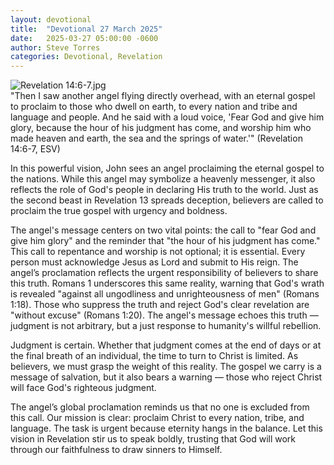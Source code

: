 ```yaml
---
layout: devotional
title:  "Devotional 27 March 2025"
date:   2025-03-27 05:00:00 -0600
author: Steve Torres
categories: Devotional, Revelation
---
```

<img src="https://sitemedia.esteeb.com/file/esteebcomsitemedia/devotional_images/Revelation/Rev-14_6-7.jpg?raw=true" alt="Revelation 14:6-7.jpg" style="max-width: 100%; height: auto;">

<div class="scripture">
  "Then I saw another angel flying directly overhead, with an eternal gospel to proclaim to those who dwell on earth, to every nation and tribe and language and people. And he said with a loud voice, 'Fear God and give him glory, because the hour of his judgment has come, and worship him who made heaven and earth, the sea and the springs of water.'" (Revelation 14:6-7, ESV)
</div>


In this powerful vision, John sees an angel proclaiming the eternal gospel to the nations. While this angel may symbolize a heavenly messenger, it also reflects the role of God's people in declaring His truth to the world. Just as the second beast in Revelation 13 spreads deception, believers are called to proclaim the true gospel with urgency and boldness.

The angel's message centers on two vital points: the call to "fear God and give him glory" and the reminder that "the hour of his judgment has come." This call to repentance and worship is not optional; it is essential. Every person must acknowledge Jesus as Lord and submit to His reign. The angel’s proclamation reflects the urgent responsibility of believers to share this truth. Romans 1 underscores this same reality, warning that God's wrath is revealed "against all ungodliness and unrighteousness of men" (Romans 1:18). Those who suppress the truth and reject God's clear revelation are "without excuse" (Romans 1:20). The angel's message echoes this truth — judgment is not arbitrary, but a just response to humanity's willful rebellion.

Judgment is certain. Whether that judgment comes at the end of days or at the final breath of an individual, the time to turn to Christ is limited. As believers, we must grasp the weight of this reality. The gospel we carry is a message of salvation, but it also bears a warning — those who reject Christ will face God's righteous judgment.

The angel’s global proclamation reminds us that no one is excluded from this call. Our mission is clear: proclaim Christ to every nation, tribe, and language. The task is urgent because eternity hangs in the balance. Let this vision in Revelation stir us to speak boldly, trusting that God will work through our faithfulness to draw sinners to Himself.
